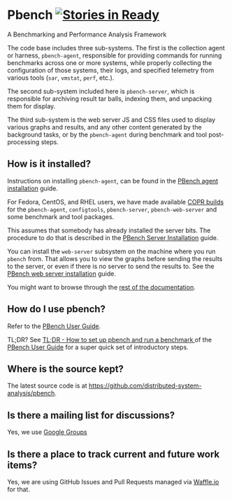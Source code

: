 # Pbench [![Stories in Ready](https://badge.waffle.io/distributed-system-analysis/pbench.png?label=ready&title=Ready)](https://waffle.io/distributed-system-analysis/pbench)
A Benchmarking and Performance Analysis Framework

The code base includes three sub-systems. The first is the collection agent
or harness, `pbench-agent`, responsible for providing commands for running
benchmarks across one or more systems, while properly collecting the
configuration of those systems, their logs, and specified telemetry from
various tools (`sar`, `vmstat`, `perf`, etc.).

The second sub-system included here is `pbench-server`,
which is responsible for archiving result tar balls, indexing them, and
unpacking them for display.

The third sub-system is the web server JS and CSS files used to display various
graphs and results, and any other content generated by the background tasks,
or by the `pbench-agent` during benchmark and tool post-processing steps.

## How is it installed?
Instructions on installing `pbench-agent`, can be found
in the [PBench agent installation](http://distributed-system-analysis.github.io/pbench/doc/agent/installation.html) guide.

For Fedora, CentOS, and RHEL users, we have made available [COPR
builds](https://copr.fedoraproject.org/coprs/ndokos/pbench/) for the
`pbench-agent`, `configtools`, `pbench-server`, `pbench-web-server`
and some benchmark and tool packages.

This assumes that somebody has already installed the server bits. The
procedure to do that is described in the [PBench Server
Installation](http://distributed-system-analysis.github.io/pbench/doc/server/installation.html)
guide.

You can install the `web-server` subsystem
on the machine where you run `pbench` from. That allows you to view the graphs before sending
the results to the server, or even if there is no server to send the results to. See
the [PBench web server installation](http://distributed-system-analysis.github.io/pbench/doc/server/pbench-web-server.html)
guide.

You might want to browse through the [rest of the documentation](http://distributed-system-analysis.github.io/pbench/doc/).

## How do I use pbench?
Refer to the [PBench User Guide](http://distributed-system-analysis.github.io/pbench/doc/agent/user-guide.html).

TL;DR? See [TL;DR - How to set up pbench and run a benchmark
](http://distributed-system-analysis.github.io/pbench/doc/agent/user-guide.html#org9c5bc26) of the
[PBench User
Guide](http://distributed-system-analysis.github.io/pbench/doc/agent/user-guide.html) for a
super quick set of introductory steps.

## Where is the source kept?
The latest source code is at
https://github.com/distributed-system-analysis/pbench.

## Is there a mailing list for discussions?

Yes, we use [Google Groups](https://groups.google.com/forum/#!forum/pbench)

## Is there a place to track current and future work items?
Yes, we are using GitHub Issues and Pull Requests managed via
[Waffle.io](https://waffle.io/distributed-system-analysis/pbench) for that.
